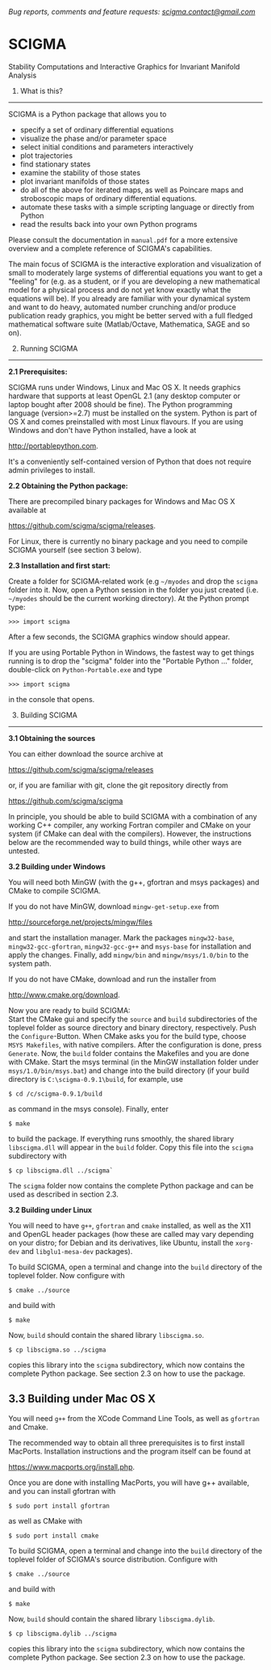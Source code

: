 *Bug reports, comments and feature requests: scigma.contact@gmail.com*

SCIGMA 
======
Stability Computations and Interactive Graphics for Invariant Manifold Analysis

1. What is this?
----------------
SCIGMA is a Python package that allows you to
* specify a set of ordinary differential equations
* visualize the phase and/or parameter space
* select initial conditions and parameters interactively
* plot trajectories
* find stationary states
* examine the stability of those states 
* plot invariant manifolds of those states 
* do all of the above for iterated maps, as well as
  Poincare maps and stroboscopic maps of ordinary
  differential equations.
* automate these tasks with a simple scripting language
  or directly from Python
* read the results back into your own Python programs

Please consult the documentation in `manual.pdf` for a more extensive overview
and a complete reference of SCIGMA's capabilities.

The main focus of SCIGMA is the interactive exploration and visualization of
small to moderately large systems of differential equations you want to get a
"feeling" for (e.g. as a student, or if you are developing a new mathematical
model for a physical process and do not yet know exactly what the equations 
will be). If you already are familiar with your dynamical system and want to do
heavy, automated number crunching and/or produce publication ready graphics,
you might be better served with a full fledged mathematical software suite
(Matlab/Octave, Mathematica, SAGE and so on). 

2. Running SCIGMA
-----------------
 **2.1 Prerequisites:**

 SCIGMA runs under Windows, Linux and Mac OS X. It needs graphics hardware that
 supports at least OpenGL 2.1 (any desktop computer or laptop bought after 2008
 should be fine). The Python programming language (version>=2.7) must be 
 installed on the system. Python is part of OS X and comes preinstalled with
 most Linux flavours. If you are using Windows and don't have Python installed,
 have a look at

 http://portablepython.com.

 It's a conveniently self-contained version of Python that does not require
 admin privileges to install.
   
 **2.2 Obtaining the Python package:**

 There are precompiled binary packages for Windows and Mac OS X available at
 
 https://github.com/scigma/scigma/releases. 

 For Linux, there is currently no binary package and you need to compile SCIGMA
 yourself (see section 3 below).

 **2.3 Installation and first start:** 

 Create a folder for SCIGMA-related work (e.g `~/myodes` and drop the `scigma`
 folder into it. Now, open a Python session in the folder you just created
 (i.e. `~/myodes` should be the current working directory). At the Python
 prompt type:

    >>> import scigma

 After a few seconds, the SCIGMA graphics window should appear. 
 
 If you are using Portable Python in Windows, the fastest way to get things
 running is to drop the "scigma" folder into the "Portable Python ..." folder,
 double-click on `Python-Portable.exe` and type 
   
    >>> import scigma

 in the console that opens.

3. Building SCIGMA
------------------
 **3.1 Obtaining the sources**

 You can either download the source archive at 

 https://github.com/scigma/scigma/releases

 or, if you are familiar with git, clone the git repository directly from

 https://github.com/scigma/scigma

 In principle, you should be able to build SCIGMA with a combination of any 
 working C++ compiler, any working Fortran compiler and CMake on your
 system (if CMake can deal with the compilers). However, the instructions below
 are the recommended way to build things, while other ways are untested.
  
 **3.2 Building under Windows**

 You will need both MinGW (with the g++, gfortran and msys packages) and CMake
 to compile SCIGMA. 

 If you do not have MinGW, download `mingw-get-setup.exe` from

 http://sourceforge.net/projects/mingw/files 

 and start the installation manager. Mark the packages `mingw32-base`,
 `mingw32-gcc-gfortran`, `mingw32-gcc-g++` and `msys-base` for installation and
 apply the changes. Finally, add `mingw/bin` and `mingw/msys/1.0/bin` to the
 system path.

 If you do not have CMake, download and run the installer from

 http://www.cmake.org/download. 

 Now you are ready to build SCIGMA:  
 Start the CMake gui and specify the `source` and `build` subdirectories of the
 toplevel folder as source directory and binary directory, respectively. Push
 the `Configure`-Button. When CMake asks you for the build type, choose
 `MSYS Makefiles`, with native compilers. After the configuration is done,
 press `Generate`. Now, the `build` folder contains the Makefiles and you are
 done with CMake. 
 Start the msys terminal (in the MinGW installation folder under
 `msys/1.0/bin/msys.bat`) and change into the build directory (if your build
 directory is `C:\scigma-0.9.1\build`, for example, use

    $ cd /c/scigma-0.9.1/build

 as command in the msys console). Finally, enter

    $ make
 
 to build the package. If everything runs smoothly, the shared library
 `libscigma.dll` will appear in the `build` folder. Copy this file into the
 `scigma` subdirectory with
 
    $ cp libscigma.dll ../scigma`

 The `scigma` folder now contains the complete Python package and can be used
 as described in section 2.3.

 **3.2 Building under Linux**

 You will need to have `g++`, `gfortran` and `cmake` installed, as well as the
 X11 and OpenGL header packages (how these are called may vary depending on
 your distro; for Debian and its derivatives, like Ubuntu, install the
 `xorg-dev` and `libglu1-mesa-dev` packages).

 To build SCIGMA, open a terminal and change into the `build` directory of the
 toplevel folder. Now configure with

    $ cmake ../source

 and build with

    $ make

 Now, `build` should contain the shared library `libscigma.so`.

    $ cp libscigma.so ../scigma

 copies this library into the `scigma` subdirectory, which now contains the
 complete Python package. See section 2.3 on how to use the package.	 

 3.3 Building under Mac OS X
 ---------------------------
 You will need `g++` from the XCode Command Line Tools, as well as `gfortran`
 and Cmake.

 The recommended way to obtain all three prerequisites is to first install
 MacPorts. Installation instructions and the program itself can be found at 
 
 https://www.macports.org/install.php. 

 Once you are done with installing MacPorts, you will have g++ available, and
 you can install gfortran with

    $ sudo port install gfortran

 as well as CMake with
 
    $ sudo port install cmake

 To build SCIGMA, open a terminal and change into the `build` directory of the
 toplevel folder of SCIGMA's source distribution. Configure with

    $ cmake ../source

 and build with

    $ make

 Now, `build` should contain the shared library `libscigma.dylib`.

    $ cp libscigma.dylib ../scigma

 copies this library into the `scigma` subdirectory, which now contains the
 complete Python package. See section 2.3 on how to use the package.	 
 